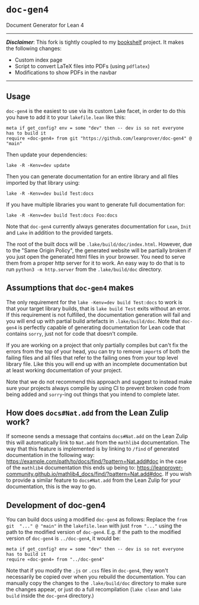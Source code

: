 # `doc-gen4`
Document Generator for Lean 4

---

***Disclaimer***: This fork is tightly coupled to my
[bookshelf](https://github.com/jrpotter/bookshelf) project. It makes the following
changes:

* Custom index page
* Script to convert LaTeX files into PDFs (using `pdflatex`)
* Modifications to show PDFs in the navbar

---

## Usage
`doc-gen4` is the easiest to use via its custom Lake facet, in order
to do this you have to add it to your `lakefile.lean` like this:
```
meta if get_config? env = some "dev" then -- dev is so not everyone has to build it
require «doc-gen4» from git "https://github.com/leanprover/doc-gen4" @ "main"
```

Then update your dependencies:
```
lake -R -Kenv=dev update
```

Then you can generate documentation for an entire library and all files imported
by that library using:
```
lake -R -Kenv=dev build Test:docs
```
If you have multiple libraries you want to generate full documentation for:
```
lake -R -Kenv=dev build Test:docs Foo:docs
```

Note that `doc-gen4` currently always generates documentation for `Lean`, `Init`
and `Lake` in addition to the provided targets.

The root of the built docs will be `.lake/build/doc/index.html`. However, due to the "Same Origin Policy", the
generated website will be partially broken if you just open the generated html files in your browser.  You
need to serve them from a proper http server for it to work. An easy way to do that is to run
`python3 -m http.server` from the `.lake/build/doc` directory.

## Assumptions that `doc-gen4` makes
The only requirement for the `lake -Kenv=dev build Test:docs` to work is that your
target library builds, that is `lake build Test` exits without an error. If this requirement
is not fulfilled, the documentation generation will fail and you will end up with
partial build artefacts in `.lake/build/doc`. Note that `doc-gen4` is perfectly capable of
generating documentation for Lean code that contains `sorry`, just not for code
that doesn't compile.

If you are working on a project that only partially compiles but can't fix the
errors from the top of your head, you can try to remove `import`s of both the failing files
and all files that refer to the failing ones from your top level library file.
Like this you will end up with an incomplete documentation but at least working
documentation of your project.

Note that we do not recommend this approach and suggest to instead make sure your
projects always compile by using CI to prevent broken code from being added and `sorry`-ing
out things that you intend to complete later.

## How does `docs#Nat.add` from the Lean Zulip work?
If someone sends a message that contains `docs#Nat.add` on the Lean Zulip this will
automatically link to `Nat.add` from the `mathlib4` documentation. The way that this
feature is implemented is by linking to `/find` of generated documentation in the following way:
<https://example.com/path/to/docs/find/?pattern=Nat.add#doc> in the case of the `mathlib4`
documentation this ends up being to: <https://leanprover-community.github.io/mathlib4_docs/find/?pattern=Nat.add#doc>.
If you wish to provide a similar feature to `docs#Nat.add` from the Lean Zulip for your documentation,
this is the way to go.

## Development of doc-gen4
You can build docs using a modified `doc-gen4` as follows:  Replace the `from git  "..." @ "main"` in the `lakefile.lean` with just `from "..."` using the path to the modified version of `doc-gen4`.  E.g. if the
path to the modified version of `doc-gen4` is `../doc-gen4`, it would be:
```
meta if get_config? env = some "dev" then -- dev is so not everyone has to build it
require «doc-gen4» from "../doc-gen4"
```

Note that if you modify the `.js` or `.css` files in `doc-gen4`, they won't necessarily be copied over when
you rebuild the documentation.  You can manually copy the changes to the `.lake/build/doc` directory to make
sure the changes appear, or just do a full recompilation (`lake clean` and `lake build` inside the `doc-gen4`
directory.)
